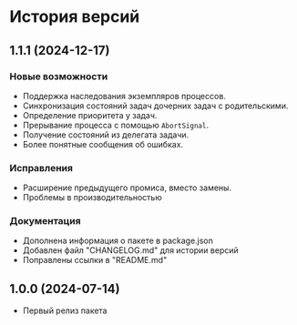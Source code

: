 # История версий

## 1.1.1 (2024-12-17)

### Новые возможности
- Поддержка наследования экземпляров процессов.
- Синхронизация состояний задач дочерних задач с родительскими.
- Определение приоритета у задач.
- Прерывание процесса с помощью `AbortSignal`.
- Получение состояний из делегата задачи.
- Более понятные сообщения об ошибках.

### Исправления
- Расширение предыдущего промиса, вместо замены.
- Проблемы в производительностью

### Документация
- Дополнена информация о пакете в package.json
- Добавлен файл "CHANGELOG.md" для истории версий
- Поправлены ссылки в "README.md"

## 1.0.0 (2024-07-14)
- Первый релиз пакета
